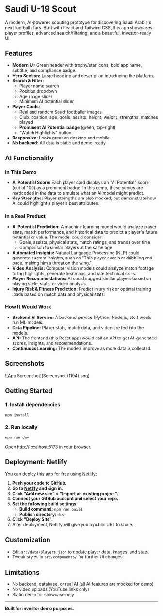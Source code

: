 # Saudi U-19 Scout

A modern, AI-powered scouting prototype for discovering Saudi Arabia's next football stars. Built with React and Tailwind CSS, this app showcases player profiles, advanced search/filtering, and a beautiful, investor-ready UI.

## Features

- **Modern UI:** Green header with trophy/star icons, bold app name, subtitle, and compliance badge.
- **Hero Section:** Large headline and description introducing the platform.
- **Search & Filter:**
  - Player name search
  - Position dropdown
  - Age range slider
  - Minimum AI potential slider
- **Player Cards:**
  - Real and random Saudi footballer images
  - Club, position, age, goals, assists, height, weight, strengths, matches played
  - **Prominent AI Potential badge** (green, top-right)
  - "Watch Highlights" button
- **Responsive:** Looks great on desktop and mobile
- **No backend:** All data is static and demo-ready

## AI Functionality

### In This Demo

- **AI Potential Score:** Each player card displays an "AI Potential" score (out of 100) as a prominent badge. In this demo, these scores are hardcoded in the data to simulate what an AI model might predict.
- **Key Strengths:** Player strengths are also mocked, but demonstrate how AI could highlight a player's best attributes.

### In a Real Product

- **AI Potential Prediction:** A machine learning model would analyze player stats, match performance, and historical data to predict a player's future potential or value. The model could consider:
  - Goals, assists, physical stats, match ratings, and trends over time
  - Comparison to similar players at the same age
- **Automated Insights:** Natural Language Processing (NLP) could generate custom insights, such as "This player excels at dribbling and pace, making him a threat on the wing."
- **Video Analysis:** Computer vision models could analyze match footage to tag highlights, generate heatmaps, and rate technical skills.
- **Player Recommendations:** AI could suggest similar players based on playing style, stats, or video analysis.
- **Injury Risk & Fitness Prediction:** Predict injury risk or optimal training loads based on match data and physical stats.

### How It Would Work

- **Backend AI Service:** A backend service (Python, Node.js, etc.) would run ML models.
- **Data Pipeline:** Player stats, match data, and video are fed into the models.
- **API:** The frontend (this React app) would call an API to get AI-generated scores, insights, and recommendations.
- **Continuous Learning:** The models improve as more data is collected.

## Screenshots

![App Screenshot](Screenshot (1194).png)

## Getting Started

### 1. Install dependencies

```bash
npm install
```

### 2. Run locally

```bash
npm run dev
```

Open [http://localhost:5173](http://localhost:5173) in your browser.

## Deployment: Netlify

You can deploy this app for free using [Netlify](https://netlify.com/):

1. **Push your code to GitHub.**
2. **Go to [Netlify](https://app.netlify.com/) and sign in.**
3. **Click "Add new site" > "Import an existing project".**
4. **Connect your GitHub account and select your repo.**
5. **Set the following build settings:**
   - **Build command:** `npm run build`
   - **Publish directory:** `dist`
6. **Click "Deploy Site".**
7. After deployment, Netlify will give you a public URL to share.

## Customization

- Edit `src/data/players.json` to update player data, images, and stats.
- Tweak styles in `src/components/` for further UI changes.

## Limitations

- No backend, database, or real AI (all AI features are mocked for demo)
- No video uploads (YouTube links only)
- Static demo for showcase only

---

**Built for investor demo purposes.**
